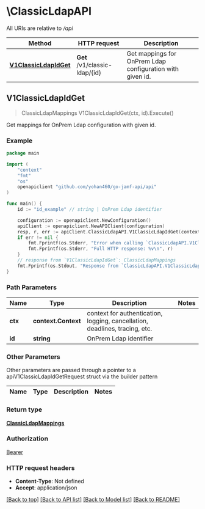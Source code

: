 # \ClassicLdapAPI

All URIs are relative to */api*

Method | HTTP request | Description
------------- | ------------- | -------------
[**V1ClassicLdapIdGet**](ClassicLdapAPI.md#V1ClassicLdapIdGet) | **Get** /v1/classic-ldap/{id} | Get mappings for OnPrem Ldap configuration with given id.



## V1ClassicLdapIdGet

> ClassicLdapMappings V1ClassicLdapIdGet(ctx, id).Execute()

Get mappings for OnPrem Ldap configuration with given id.



### Example

```go
package main

import (
	"context"
	"fmt"
	"os"
	openapiclient "github.com/yohan460/go-jamf-api/api"
)

func main() {
	id := "id_example" // string | OnPrem Ldap identifier

	configuration := openapiclient.NewConfiguration()
	apiClient := openapiclient.NewAPIClient(configuration)
	resp, r, err := apiClient.ClassicLdapAPI.V1ClassicLdapIdGet(context.Background(), id).Execute()
	if err != nil {
		fmt.Fprintf(os.Stderr, "Error when calling `ClassicLdapAPI.V1ClassicLdapIdGet``: %v\n", err)
		fmt.Fprintf(os.Stderr, "Full HTTP response: %v\n", r)
	}
	// response from `V1ClassicLdapIdGet`: ClassicLdapMappings
	fmt.Fprintf(os.Stdout, "Response from `ClassicLdapAPI.V1ClassicLdapIdGet`: %v\n", resp)
}
```

### Path Parameters


Name | Type | Description  | Notes
------------- | ------------- | ------------- | -------------
**ctx** | **context.Context** | context for authentication, logging, cancellation, deadlines, tracing, etc.
**id** | **string** | OnPrem Ldap identifier | 

### Other Parameters

Other parameters are passed through a pointer to a apiV1ClassicLdapIdGetRequest struct via the builder pattern


Name | Type | Description  | Notes
------------- | ------------- | ------------- | -------------


### Return type

[**ClassicLdapMappings**](ClassicLdapMappings.md)

### Authorization

[Bearer](../README.md#Bearer)

### HTTP request headers

- **Content-Type**: Not defined
- **Accept**: application/json

[[Back to top]](#) [[Back to API list]](../README.md#documentation-for-api-endpoints)
[[Back to Model list]](../README.md#documentation-for-models)
[[Back to README]](../README.md)

